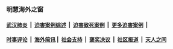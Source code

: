 
### 明慧海外之窗

####  [武汉肺炎](indexes/365.md?t=05060701) &nbsp;|&nbsp;  [迫害案例综述](indexes/328.md?t=05060701) &nbsp;|&nbsp; [迫害致死案例](indexes/277.md?t=05060701)  &nbsp;|&nbsp; [更多迫害案例](indexes/81.md?t=05060701)  &nbsp;|&nbsp; 
####  [时事评论](indexes/19.md?t=05060701) &nbsp;|&nbsp; [海外简讯](indexes/245.md?t=05060701)&nbsp;|&nbsp;  [社会支持](indexes/140.md?t=05060701) &nbsp;|&nbsp; [褒奖决议](indexes/282.md?t=05060701) &nbsp;|&nbsp; [社区报道](indexes/91.md?t=05060701)  &nbsp;|&nbsp; [天人之间](indexes/78.md?t=05060701) 

